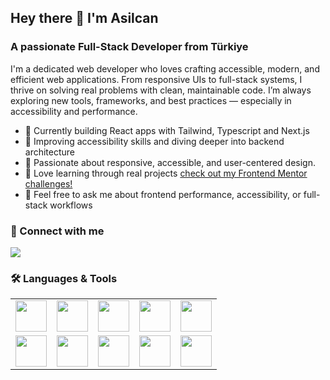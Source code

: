 ## Hey there 👋 I'm Asilcan
### A passionate Full-Stack Developer from Türkiye

I'm a dedicated web developer who loves crafting accessible, modern, and efficient web applications. From responsive UIs to full-stack systems, I thrive on solving real problems with clean, maintainable code. I’m always exploring new tools, frameworks, and best practices — especially in accessibility and performance.

- 🔭 Currently building React apps with Tailwind, Typescript and Next.js
- 🌱 Improving accessibility skills and diving deeper into backend architecture
- 🎯 Passionate about responsive, accessible, and user-centered design.
- 🧠 Love learning through real projects [check out my Frontend Mentor challenges!](https://www.frontendmentor.io/profile/KapteynUniverse)
- 💬 Feel free to ask me about frontend performance, accessibility, or full-stack workflows

### 🔗 Connect with me

[![](https://img.shields.io/badge/linkedin-%230077B5.svg?style=for-the-badge&logo=linkedin)](https://www.linkedin.com/in/asilcan-toper-46a437207/) 

### 🛠️ Languages & Tools

<table width="320px">
  <tbody>
    <tr>
      <td align="center"><img height=50 src="https://cdn.jsdelivr.net/gh/devicons/devicon/icons/html5/html5-original.svg" /></td>
      <td align="center"><img height=50 src="https://cdn.jsdelivr.net/gh/devicons/devicon/icons/css3/css3-original.svg" /></td>
      <td align="center"><img height=50 src="https://cdn.jsdelivr.net/gh/devicons/devicon/icons/javascript/javascript-original.svg" /></td>
      <td align="center"><img height=50 src="https://cdn.jsdelivr.net/gh/devicons/devicon/icons/typescript/typescript-original.svg" /></td>
      <td align="center"><img height=50 src="https://cdn.jsdelivr.net/gh/devicons/devicon/icons/react/react-original.svg" /></td>
    </tr>
    <tr>
      <td align="center"><img height=50 src="https://cdn.jsdelivr.net/gh/devicons/devicon/icons/nextjs/nextjs-original.svg" /></td>
      <td align="center"><img height=50 src="https://cdn.jsdelivr.net/gh/devicons/devicon@latest/icons/tailwindcss/tailwindcss-original.svg" /></td>
      <td align="center"><img height=50 src="https://cdn.jsdelivr.net/gh/devicons/devicon/icons/nodejs/nodejs-original.svg" /></td>
      <td align="center"><img height=50 src="https://cdn.jsdelivr.net/gh/devicons/devicon/icons/postgresql/postgresql-original.svg" /></td>
      <td align="center"><img height=50 src="https://cdn.jsdelivr.net/gh/devicons/devicon/icons/firebase/firebase-plain.svg" /></td>
    </tr>
  </tbody>
</table>
